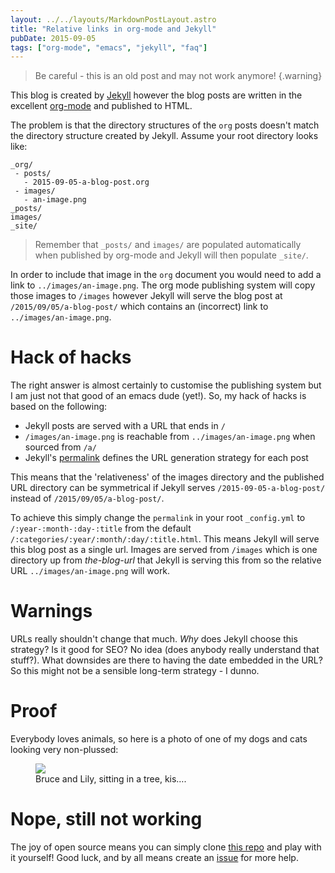 ```yaml
---
layout: ../../layouts/MarkdownPostLayout.astro
title: "Relative links in org-mode and Jekyll"
pubDate: 2015-09-05
tags: ["org-mode", "emacs", "jekyll", "faq"]
---
```


> Be careful - this is an old post and may not work anymore!
> {.warning}

This blog is created by [Jekyll](http://jekyllbootstrap.com) however the
blog posts are written in the excellent
[org-mode](http://orgmode.org/manual/Publishing.html) and published to
HTML.

The problem is that the directory structures of the `org` posts doesn't
match the directory structure created by Jekyll. Assume your root
directory looks like:

    _org/
     - posts/
       - 2015-09-05-a-blog-post.org
     - images/
       - an-image.png
    _posts/
    images/
    _site/

> Remember that `_posts/` and `images/` are populated automatically when
> published by org-mode and Jekyll will then populate `_site/`.

In order to include that image in the `org` document you would need to
add a link to `../images/an-image.png`. The org mode publishing system
will copy those images to `/images` however Jekyll will serve the blog
post at `/2015/09/05/a-blog-post/` which contains an (incorrect) link to
`../images/an-image.png`.

# Hack of hacks

The right answer is almost certainly to customise the publishing system
but I am just not that good of an emacs dude (yet!). So, my hack of
hacks is based on the following:

- Jekyll posts are served with a URL that ends in `/`
- `/images/an-image.png` is reachable from `../images/an-image.png` when
  sourced from `/a/`
- Jekyll's [permalink](http://jekyllrb.com/docs/permalinks/) defines the
  URL generation strategy for each post

This means that the 'relativeness' of the images directory and the
published URL directory can be symmetrical if Jekyll serves
`/2015-09-05-a-blog-post/` instead of `/2015/09/05/a-blog-post/`.

To achieve this simply change the `permalink` in your root `_config.yml`
to `/:year-:month-:day-:title` from the default
`/:categories/:year/:month/:day/:title.html`. This means Jekyll will
serve this blog post as a single url. Images are served from `/images`
which is one directory up from _the-blog-url_ that Jekyll is serving
this from so the relative URL `../images/an-image.png` will work.

# Warnings

URLs really shouldn't change that much. _Why_ does Jekyll choose this
strategy? Is it good for SEO? No idea (does anybody really understand
that stuff?). What downsides are there to having the date embedded in
the URL? So this might not be a sensible long-term strategy - I dunno.

# Proof

Everybody loves animals, so here is a photo of one of my dogs and cats
looking very non-plussed:

<figure>
<img src="../images/dog-and-cat.jpg" />
<figcaption>Bruce and Lily, sitting in a tree, kis….</figcaption>
</figure>

# Nope, still not working

The joy of open source means you can simply clone [this
repo](https://github.com/yatesco/yatesco.github.io) and play with it
yourself! Good luck, and by all means create an
[issue](https://github.com/yatesco/yatesco.github.io/issues) for more
help.
